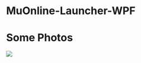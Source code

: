 # MuOnline-Launcher-WPF
<h1>Some Photos </h1>
<img src="https://gyazo.com/3abacca79bffa291175c61ce53a3c5fe">

